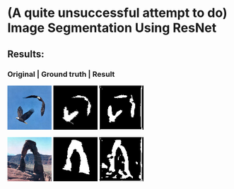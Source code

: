 # (A quite unsuccessful attempt to do) Image Segmentation Using ResNet

## Results:

### Original | Ground truth   | Result
![alt-text-1](https://github.com/AndreeaMusat/machine_learning/blob/master/resnet-segmentation/results/orig_1_1.png) ![alt-text-2](https://github.com/AndreeaMusat/machine_learning/blob/master/resnet-segmentation/results/gt_pred_1_1.png) ![alt-text-3](https://github.com/AndreeaMusat/machine_learning/blob/master/resnet-segmentation/results/my_pred_1_1.png)

![alt-text-1](https://github.com/AndreeaMusat/machine_learning/blob/master/resnet-segmentation/results/orig_4_1.png) ![alt-text-2](https://github.com/AndreeaMusat/machine_learning/blob/master/resnet-segmentation/results/gt_pred_4_1.png) ![alt-text-3](https://github.com/AndreeaMusat/machine_learning/blob/master/resnet-segmentation/results/my_pred_4_1.png)

